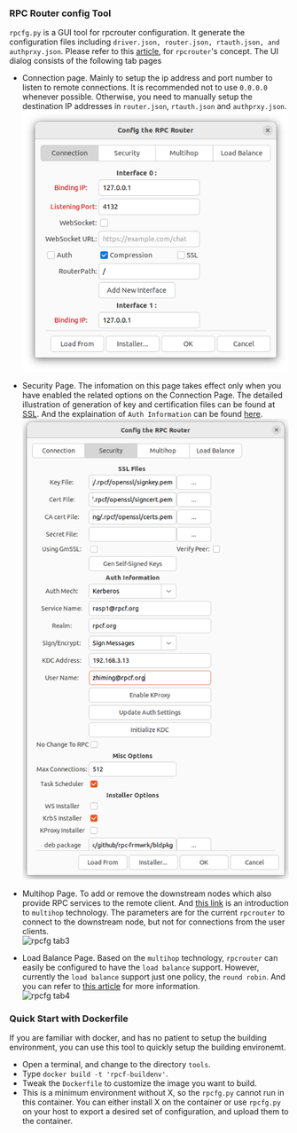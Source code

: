 ### RPC Router config Tool
`rpcfg.py` is a GUI tool for rpcrouter configuration. It generate the configuration files including `driver.json, router.json, rtauth.json, and authprxy.json`. Please refer to this [article](https://github.com/zhiming99/rpc-frmwrk/blob/master/rpc/readme.md), for `rpcrouter`'s concept.
The UI dialog consists of the following tab pages
* Connection page. Mainly to setup the ip address and port number to listen to remote connections. It is recommended not to use `0.0.0.0` whenever possible. Otherwise, you need to manually setup the destination IP addresses in `router.json`, `rtauth.json` and `authprxy.json`.   
  ![rpcfg tab1](https://github.com/zhiming99/rpc-frmwrk/blob/master/pics/rpcfg.png)
  
* Security Page. The infomation on this page takes effect only when you have enabled the related options on the Connection Page. The detailed illustration of generation of key and certification files can be found at [SSL](https://github.com/zhiming99/rpc-frmwrk/blob/master/rpc/sslport). And the explaination of `Auth Information` can be found [here](https://github.com/zhiming99/rpc-frmwrk/tree/master/rpc/security#4-enable-authentication-for-rpc-frmwrk).   
  ![rpcfg tab2](https://github.com/zhiming99/rpc-frmwrk/blob/master/pics/rpcfg2.png)
* Multihop Page. To add or remove the downstream nodes which also provide RPC services to the remote client. And [this link](https://github.com/zhiming99/rpc-frmwrk/wiki/Introduction-of-Multihop-support) is an introduction to `multihop` technology. The parameters are for the current `rpcrouter` to connect to the downstream node, but not for connections from the user clients.   
  ![rpcfg tab3](https://github.com/zhiming99/rpc-frmwrk/blob/master/pics/rpcfg3.png)
* Load Balance Page. Based on the `multihop` technology, `rpcrouter` can easily be configured to have the `load balance` support. However, currently the `load balance` support just one policy, the `round robin`. And you can refer to [this article](https://github.com/zhiming99/rpc-frmwrk/wiki/Introduction-of-Multihop-support#node-redundancyload-balance) for more information.   
  ![rpcfg tab4](https://github.com/zhiming99/rpc-frmwrk/blob/master/pics/rpcfg4.png)
  

### Quick Start with Dockerfile
If you are familiar with docker, and has no patient to setup the building environment,  you can use this tool to quickly setup the building environemt.
  * Open a terminal, and change to the directory `tools`.
  * Type `docker build -t 'rpcf-buildenv'`.
  * Tweak the `Dockerfile` to customize the image you want to build.
  * This is a minimum environment without X, so the `rpcfg.py` cannot run in this container. You can either install X on the container or use `rpcfg.py` on your host to export a desired set of configuration, and upload them to the container.
